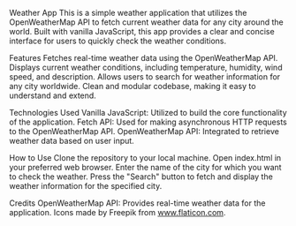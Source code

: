 Weather App This is a simple weather application that utilizes the OpenWeatherMap API to fetch
current weather data for any city around the world. Built with vanilla JavaScript, this app provides
a clear and concise interface for users to quickly check the weather conditions.

Features Fetches real-time weather data using the OpenWeatherMap API. Displays current weather
conditions, including temperature, humidity, wind speed, and description. Allows users to search for
weather information for any city worldwide. Clean and modular codebase, making it easy to understand
and extend.

Technologies Used Vanilla JavaScript: Utilized to build the core functionality of the application.
Fetch API: Used for making asynchronous HTTP requests to the OpenWeatherMap API. OpenWeatherMap API:
Integrated to retrieve weather data based on user input.

How to Use Clone the repository to your local machine. Open index.html in your preferred web
browser. Enter the name of the city for which you want to check the weather. Press the "Search"
button to fetch and display the weather information for the specified city.

Credits OpenWeatherMap API: Provides real-time weather data for the application. Icons made by
Freepik from www.flaticon.com.
